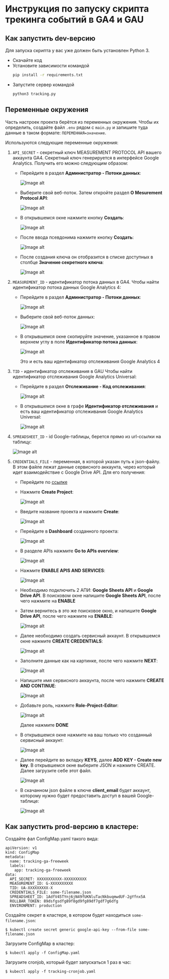 # Инструкция по запуску скрипта трекинга событий в GA4 и GAU

## Как запустить dev-версию

Для запуска скрипта у вас уже должен быть установлен Python 3.

- Скачайте код
- Установите зависимости командой 
    ```sh
    pip install -r requirements.txt
    ```
- Запустите сервер командой 
    ```sh
    python3 tracking.py
    ```

## Переменные окружения

Часть настроек проекта берётся из переменных окружения. 
Чтобы их определить, создайте файл `.env` рядом с `main.py` 
и запишите туда данные в таком формате: `ПЕРЕМЕННАЯ=значение`.

Используются следующие переменные окружения:
1) `API_SECRET` - секретный ключ MEASUREMENT PROTOCOL API вашего аккаунта GA4. 
Секретный ключ генерируется в интерфейсе Google Analytics. Получить его можно следующим образом:

   * Перейдите в раздел **Администратор - Потоки данных**:

      ![Image alt](https://github.com/Fiskless/integration-and-monitoring-ga-events/blob/master/screenshots/tracking_running_instructions_pics/pic1.png)

   * Выберите свой веб-поток. Затем откройте раздел **О Mesurement Protocol API**:

      ![Image alt](https://github.com/Fiskless/integration-and-monitoring-ga-events/blob/master/screenshots/tracking_running_instructions_pics/pic2.png)

   * В открывшемся окне нажмите кнопку **Создать**:

      ![Image alt](https://github.com/Fiskless/integration-and-monitoring-ga-events/blob/master/screenshots/tracking_running_instructions_pics/pic3.png)

   * После ввода псевдонима нажмите кнопку **Создать**:

      ![Image alt](https://github.com/Fiskless/integration-and-monitoring-ga-events/blob/master/screenshots/tracking_running_instructions_pics/pic8.png)

   * После создания ключа он отобразится в списке доступных в столбце **Значение секретного ключа**:

      ![Image alt](https://github.com/Fiskless/integration-and-monitoring-ga-events/blob/master/screenshots/tracking_running_instructions_pics/pic4.png)

2) `MEASUREMENT_ID` - идентификатор потока данных в GA4. Чтобы найти идентификатор потока данных Google Analytics 4:

   * Перейдите в раздел **Администратор - Потоки данных**:

      ![Image alt](https://github.com/Fiskless/integration-and-monitoring-ga-events/blob/master/screenshots/tracking_running_instructions_pics/pic5.png)

   * Выберите свой веб-поток данных:

      ![Image alt](https://github.com/Fiskless/integration-and-monitoring-ga-events/blob/master/screenshots/tracking_running_instructions_pics/pic6.png)

   * В открывшемся окне скопируйте значение, указанное в правом верхнем углу в 
поле **Идентификатор потока данных**:

      ![Image alt](https://github.com/Fiskless/integration-and-monitoring-ga-events/blob/master/screenshots/tracking_running_instructions_pics/pic7.png)
      
      Это и есть ваш идентификатор отслеживания Google Analytics 4

3) `TID` - идентификатор отслеживания в GAU
Чтобы найти идентификатор отслеживания Google Analytics Universal:

   * Перейдите в раздел **Отслеживание - Код отслеживания**:

      ![Image alt](https://github.com/Fiskless/integration-and-monitoring-ga-events/blob/master/screenshots/tracking_running_instructions_pics/pic22.png)

   * В открывшемся окне в графе **Идентификатор отслеживания** и есть ваш 
идентификатор отслеживания Google Analytics Universal:

      ![Image alt](https://github.com/Fiskless/integration-and-monitoring-ga-events/blob/master/screenshots/tracking_running_instructions_pics/pic23.png)

4) `SPREADSHEET_ID` - id Google-таблицы, берется прямо из url-ссылки на таблицу:

      ![Image alt](https://github.com/Fiskless/integration-and-monitoring-ga-events/blob/master/screenshots/tracking_running_instructions_pics/picid.png)

5) `CREDENTIALS_FILE` - переменная, в которой указан путь к json-файлу. 
В этом файле лежат данные сервисного аккаунта, через который идет 
взаимодействие с Google Drive API. Для его получения: 

   * Перейдите по [ссылке](https://console.cloud.google.com/cloud-resource-manager)

   * Нажмите **Create Project**:

      ![Image alt](https://github.com/Fiskless/integration-and-monitoring-ga-events/blob/master/screenshots/tracking_running_instructions_pics/pic9.png)

   * Введите название проекта и нажмите **Create**:

      ![Image alt](https://github.com/Fiskless/integration-and-monitoring-ga-events/blob/master/screenshots/tracking_running_instructions_pics/pic10.png)

   * Перейдите в **Dashboard** созданного проекта:

      ![Image alt](https://github.com/Fiskless/integration-and-monitoring-ga-events/blob/master/screenshots/tracking_running_instructions_pics/pic11.png)

   * В разделе APIs нажмите **Go to APIs overview**:

      ![Image alt](https://github.com/Fiskless/integration-and-monitoring-ga-events/blob/master/screenshots/tracking_running_instructions_pics/pic12.png)

   * Нажмите **ENABLE APIS AND SERVICES**:

      ![Image alt](https://github.com/Fiskless/integration-and-monitoring-ga-events/blob/master/screenshots/tracking_running_instructions_pics/pic13.png)

   * Необходимо подключить 2 АПИ: **Google Sheets API**  и **Google Drive API**.
В поисковом окне напишите **Google Sheets API**, после чего нажмите на **ENABLE**

   * Затем вернитесь в это же поисковое окно, и напишите **Google Drive API**, после чего нажмите на **ENABLE**:

      ![Image alt](https://github.com/Fiskless/integration-and-monitoring-ga-events/blob/master/screenshots/tracking_running_instructions_pics/pic14.png)

   * Далее необходимо создать сервисный аккаунт. В открывшемся окне нажмите **CREATE CREDENTIALS**:

      ![Image alt](https://github.com/Fiskless/integration-and-monitoring-ga-events/blob/master/screenshots/tracking_running_instructions_pics/pic15.png)

   * Заполните данные как на картинке, после чего нажмите **NEXT**:

      ![Image alt](https://github.com/Fiskless/integration-and-monitoring-ga-events/blob/master/screenshots/tracking_running_instructions_pics/pic16.png)

   * Напишите имя сервисного аккаунта, после чего нажмите **CREATE AND CONTINUE**:

      ![Image alt](https://github.com/Fiskless/integration-and-monitoring-ga-events/blob/master/screenshots/tracking_running_instructions_pics/pic17.png)

   * Добавьте роль, нажмите **Role-Project-Editor**:

      ![Image alt](https://github.com/Fiskless/integration-and-monitoring-ga-events/blob/master/screenshots/tracking_running_instructions_pics/pic18.png)

      Далее нажмите **DONE**

   * В открывшемся окне нажмите на ваш только что созданный сервисный аккаунт:

      ![Image alt](https://github.com/Fiskless/integration-and-monitoring-ga-events/blob/master/screenshots/tracking_running_instructions_pics/pic19.png)

   * Далее перейдите во вкладку **KEYS**, далее **ADD KEY - Create new key**.  В открывшемся окне выберите JSON и нажмите CREATE. Далее загрузите себе этот файл.

      ![Image alt](https://github.com/Fiskless/integration-and-monitoring-ga-events/blob/master/screenshots/tracking_running_instructions_pics/pic21.png)

   * В скачанном json файле в ключе **client_email** будет аккаунт, которому нужно будет предоставить доступ в вашей Google-таблице:

      ![Image alt](https://github.com/Fiskless/integration-and-monitoring-ga-events/blob/master/screenshots/tracking_running_instructions_pics/pic20.png)


## Как запустить prod-версию в кластере:

Создайте фал ConfigMap.yaml такого вида:
```shell-session
apiVersion: v1
kind: ConfigMap
metadata:
  name: tracking-ga-freeweek
  labels:
    app: tracking-ga-freeweek
data:
  API_SECRET: XXXXXXXXXXX-XXXXXXXXXX
  MEASUREMENT_ID: G-XXXXXXXXXX
  TID: UA-XXXXXXXXX-X
  CREDENTIALS_FILE: some-filename.json
  SPREADSHEET_ID: 1AdfV45TYnj6jN49fUKNluTacNkbuqmwdUF-2gYfnx5A
  ROLLBAR_TOKEN: 89dsfgsdfg89f8gd9fg89df7gdf7g6dfg
  ENVIRONMENT: production
```

Создайте секрет в кластере, в котором будет находиться `some-filename.json`:
```shell-session
$ kubectl create secret generic google-api-key --from-file some-filename.json
```

Загрузите ConfigMap в кластер:
```shell-session
$ kubectl apply -f ConfigMap.yaml
```

Загрузите cronjob, который будет запускаться 1 раз в час:
```shell-session
$ kubectl apply -f tracking-cronjob.yaml
```